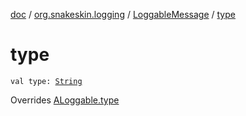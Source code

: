 [doc](../../index.md) / [org.snakeskin.logging](../index.md) / [LoggableMessage](index.md) / [type](./type.md)

# type

`val type: `[`String`](https://kotlinlang.org/api/latest/jvm/stdlib/kotlin/-string/index.html)

Overrides [ALoggable.type](../../org.snakeskin.ability/-a-loggable/type.md)

